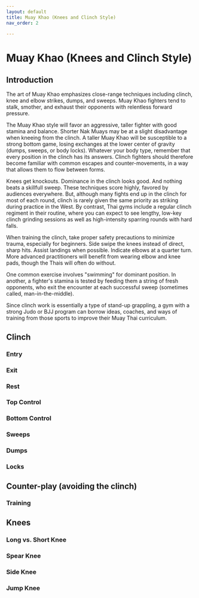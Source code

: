 ```yaml
---
layout: default
title: Muay Khao (Knees and Clinch Style)
nav_order: 2

---
```


# Muay Khao (Knees and Clinch Style)

## Introduction

The art of Muay Khao emphasizes close-range techniques including clinch, knee and elbow
strikes, dumps, and sweeps. Muay Khao fighters tend to stalk, smother, and exhaust their
opponents with relentless forward pressure.

The Muay Khao style will favor an aggressive, taller fighter with good stamina and balance.
Shorter Nak Muays may be at a slight disadvantage when kneeing from the clinch. A taller Muay
Khao will be susceptible to a strong bottom game, losing exchanges at the lower center of
gravity (dumps, sweeps, or body locks). Whatever your body type, remember that every position
in the clinch has its answers. Clinch fighters should therefore become familiar with common
escapes and counter-movements, in a way that allows them to flow between forms.

Knees get knockouts. Dominance in the clinch looks good. And nothing beats a skillfull sweep.
These techniques score highly, favored by audiences everywhere. But, although many fights end
up in the clinch for most of each round, clinch is rarely given the same priority as striking
during practice in the West.  By contrast, Thai gyms include a regular clinch regiment in their
routine, where you can expect to see lengthy, low-key clinch grinding sessions as well as
high-intensity sparring rounds with hard falls.

When training the clinch, take proper safety precautions to minimize trauma, especially for
beginners. Side swipe the knees instead of direct, sharp hits. Assist landings when possible.
Indicate elbows at a quarter turn. More advanced practitioners will benefit from wearing elbow
and knee pads, though the Thais will often do without.

One common exercise involves "swimming" for dominant position. In another, a fighter's stamina
is tested by feeding them a string of fresh opponents, who exit the encounter at each
successful sweep (sometimes called, man-in-the-middle).

Since clinch work is essentially a type of stand-up grappling, a gym with a strong Judo or BJJ
program can borrow ideas, coaches, and ways of training from those sports to improve their Muay
Thai curriculum.


## Clinch
### Entry
### Exit
### Rest
### Top Control
### Bottom Control
### Sweeps
### Dumps
### Locks
## Counter-play (avoiding the clinch)

### Training



## Knees

### Long vs. Short Knee
### Spear Knee
### Side Knee
### Jump Knee



